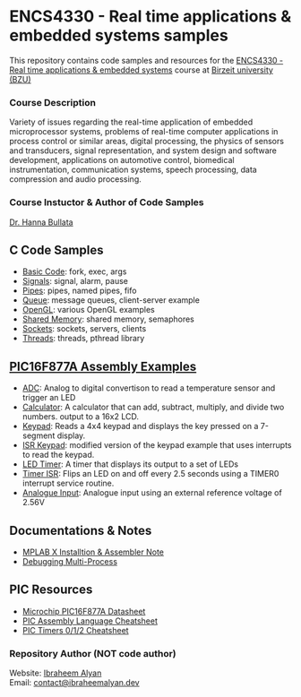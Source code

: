 # ENCS4330 - Real time applications & embedded systems samples

This repository contains code samples and resources for the [ENCS4330 - Real time applications & embedded systems](https://www.birzeit.edu/en/content/encs4330-real-time-applications-and-embedded-systems) course at [Birzeit university (BZU)](https://www.birzeit.edu/en)

### Course Description
Variety of issues regarding the real-time application of embedded microprocessor systems, problems of real-time computer applications in process control or similar areas, digital processing, the physics of sensors and transducers, signal representation, and system design and software development, applications on automotive control, biomedical instrumentation, communication systems, speech processing, data compression and audio processing.

### Course Instuctor & Author of Code Samples
[Dr. Hanna Bullata](mailto:hbullata@birzeit.edu)



## C Code Samples

* [Basic Code](./1_basic): fork, exec, args
* [Signals](./2_signal): signal, alarm, pause
* [Pipes](./3_pipe): pipes, named pipes, fifo
* [Queue](./4_queue): message queues, client-server example
* [OpenGL](./5_opengl): various OpenGL examples
* [Shared Memory](./6_shared_memory): shared memory, semaphores
* [Sockets](./7_socket): sockets, servers, clients
* [Threads](./8_threads): threads, pthread library

## [PIC16F877A Assembly Examples](./9_pic_assembly)

* [ADC](./9_pic_assembly/ADC): Analog to digital convertison to read a temperature sensor and trigger an LED
* [Calculator](./9_pic_assembly/CALC): A calculator that can add, subtract, multiply, and divide two numbers. output to a 16x2 LCD.
* [Keypad](./9_pic_assembly/KEYPAD): Reads a 4x4 keypad and displays the key pressed on a 7-segment display.
* [ISR Keypad](./9_pic_assembly/KEYPAD_ISR): modified version of the keypad example that uses interrupts to read the keypad.
* [LED Timer](./9_pic_assembly/LED1H): A timer that displays its output to a set of LEDs
* [Timer ISR](./9_pic_assembly/TIMER): Flips an LED on and off every 2.5 seconds using a TIMER0 interrupt service routine.
* [Analogue Input](./9_pic_assembly/VINTEST): Analogue input using an external reference voltage of 2.56V



## Documentations & Notes

* [MPLAB X Installtion & Assembler Note](./9_pic_assembly/README.md#L5)
* [Debugging Multi-Process](./docs/debugging_multi_process.md)

## PIC Resources
* [Microchip PIC16F877A Datasheet](https://ww1.microchip.com/downloads/en/devicedoc/39582b.pdf)
* [PIC Assembly Language Cheatsheet](http://www.niplesoft.com/blog/wp-content/uploads/2016/02/PIC-ASM-Cheatsheet.pdf)
* [PIC Timers 0/1/2 Cheatsheet](https://exploreembedded.com/wiki/PIC16f877a_Timer)

### Repository Author (NOT code author)
Website: [Ibraheem Alyan](https://www.ibraheemalyan.dev/)    
Email: contact@ibraheemalyan.dev